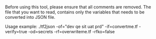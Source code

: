 Before using this tool, please ensure that all comments are removed.
The file that you want to read, contains only the variables that needs to be converted into JSON file.

Usage example: ./tf2json -of="dev qe sit uat prd" -if=convertme.tf -verify=true -od=secrets -rf=overwriteme.tf -rfko=false